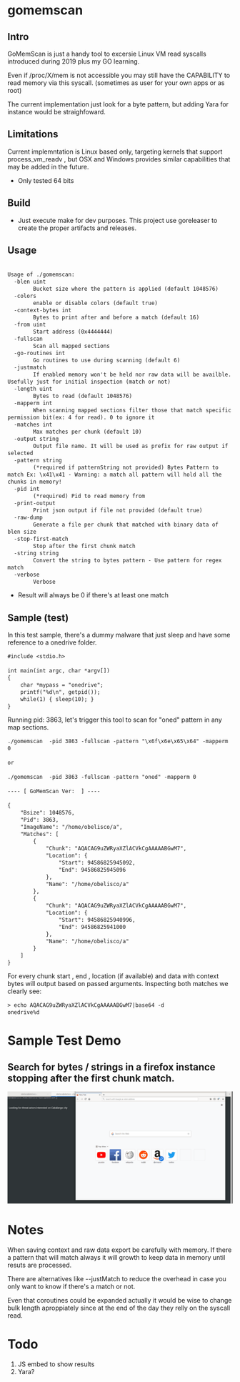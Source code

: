 # gomemscan


## Intro

GoMemScan is just a handy tool to excersie Linux VM read syscalls introduced during 2019 plus my GO learning.

Even if /proc/X/mem is not accessible you may still have the CAPABILITY to read memory via this syscall. (sometimes as user for your own apps or as root)

The current implementation just look for a byte pattern, but adding Yara for instance would be straighfoward.


## Limitations

Current implemntation is Linux based only, targeting kernels that support process_vm_readv , but OSX and Windows provides similar capabilities that may be added in the future.

* Only tested 64 bits

## Build

- Just execute make for dev purposes. This project use goreleaser to create the proper artifacts and releases.

## Usage

```

Usage of ./gomemscan:
  -blen uint
    	Bucket size where the pattern is applied (default 1048576)
  -colors
    	enable or disable colors (default true)
  -context-bytes int
    	Bytes to print after and before a match (default 16)
  -from uint
    	Start address (0x4444444)
  -fullscan
    	Scan all mapped sections
  -go-routines int
    	Go routines to use during scanning (default 6)
  -justmatch
    	If enabled memory won't be held nor raw data will be availble. Usefully just for initial inspection (match or not)
  -length uint
    	Bytes to read (default 1048576)
  -mapperm int
    	When scanning mapped sections filter those that match specific permission bit(ex: 4 for read). 0 to ignore it
  -matches int
    	Max matches per chunk (default 10)
  -output string
    	Output file name. It will be used as prefix for raw output if selected
  -pattern string
    	(*required if patternString not provided) Bytes Pattern to match Ex: \x41\x41 - Warning: a match all pattern will hold all the chunks in memory!
  -pid int
    	(*required) Pid to read memory from
  -print-output
    	Print json output if file not provided (default true)
  -raw-dump
    	Generate a file per chunk that matched with binary data of blen size
  -stop-first-match
    	Stop after the first chunk match
  -string string
    	Convert the string to bytes pattern - Use pattern for regex match
  -verbose
    	Verbose

```



* Result will always be 0 if there's at least one match

## Sample (test)

In this test sample, there's a dummy malware that just sleep and have some reference to a onedrive folder.
```
#include <stdio.h>

int main(int argc, char *argv[])
{
    char *mypass = "onedrive";
    printf("%d\n", getpid());
	while(1) { sleep(10); }
}
```

Running pid: 3863, let's trigger this tool to scan for "oned" pattern in any map sections. 


```
./gomemscan  -pid 3863 -fullscan -pattern "\x6f\x6e\x65\x64" -mapperm 0 

or 

./gomemscan  -pid 3863 -fullscan -pattern "oned" -mapperm 0 

---- [ GoMemScan Ver:  ] ----

{
	"Bsize": 1048576,
	"Pid": 3863,
	"ImageName": "/home/obelisco/a",
	"Matches": [
		{
			"Chunk": "AQACAG9uZWRyaXZlACVkCgAAAAABGwM7",
			"Location": {
				"Start": 94586825945092,
				"End": 94586825945096
			},
			"Name": "/home/obelisco/a"
		},
		{
			"Chunk": "AQACAG9uZWRyaXZlACVkCgAAAAABGwM7",
			"Location": {
				"Start": 94586825940996,
				"End": 94586825941000
			},
			"Name": "/home/obelisco/a"
		}
	]
}

```

For every chunk start , end , location (if available) and data with context bytes will output based on passed arguments.
Inspecting both matches we clearly see:
```
> echo AQACAG9uZWRyaXZlACVkCgAAAAABGwM7|base64 -d
onedrive%d

```

# Sample Test Demo 



## Search for bytes / strings in a firefox instance stopping after the first chunk match.

![](/docs/rsa.gif)

# Notes

When saving context and raw data export be carefully with memory. If there a pattern that will match always it will growth to keep data
in memory until resuts are processed.

There are alternatives like --justMatch to reduce the overhead in case you only want to know if there's a match or not.

Even that coroutines could be expanded actually it would be wise to change bulk length aproppiately since at the end of the day they relly on the syscall read.
# Todo

1. JS embed to show results
2. Yara?
